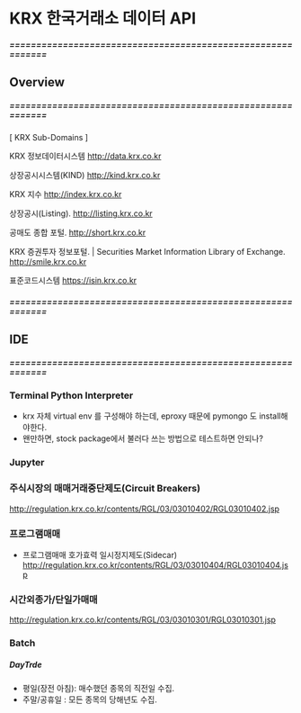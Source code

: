 
# KRX 한국거래소 데이터 API 


##### ============================================================
## Overview
##### ============================================================
[ KRX Sub-Domains ]

KRX 정보데이터시스템
http://data.krx.co.kr

상장공시시스템(KIND)
http://kind.krx.co.kr

KRX 지수
http://index.krx.co.kr

상장공시(Listing).
http://listing.krx.co.kr

공매도 종합 포털.
http://short.krx.co.kr

KRX 증권투자 정보포털. | Securities Market Information Library of Exchange.
http://smile.krx.co.kr

표준코드시스템
https://isin.krx.co.kr



##### ============================================================
## IDE
##### ============================================================

### Terminal Python Interpreter
- krx 자체 virtual env 를 구성해야 하는데, eproxy 때문에 pymongo 도 install해야한다.
- 왠만하면, stock package에서 불러다 쓰는 방법으로 테스트하면 안되나?

### Jupyter


### 주식시장의 매매거래중단제도(Circuit Breakers)
http://regulation.krx.co.kr/contents/RGL/03/03010402/RGL03010402.jsp

### 프로그램매매
- 프로그램매매 호가효력 일시정지제도(Sidecar)
http://regulation.krx.co.kr/contents/RGL/03/03010404/RGL03010404.jsp

### 시간외종가/단일가매매
http://regulation.krx.co.kr/contents/RGL/03/03010301/RGL03010301.jsp




### Batch

##### DayTrde
- 평일(장전 아침): 매수했던 종목의 직전일 수집.
- 주말/공휴일 : 모든 종목의 당해년도 수집.
